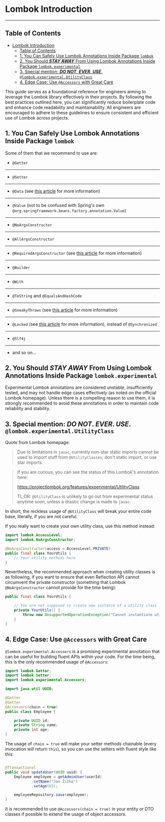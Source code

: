 # Lombok Introduction

---

## Table of Contents

<!-- TOC -->
* [Lombok Introduction](#lombok-introduction)
  * [Table of Contents](#table-of-contents)
  * [1. You Can Safely Use Lombok Annotations Inside Package `lombok`](#1-you-can-safely-use-lombok-annotations-inside-package-lombok)
  * [2. You Should ***STAY AWAY*** From Using Lombok Annotations Inside Package `lombok.experimental`](#2-you-should-stay-away-from-using-lombok-annotations-inside-package-lombokexperimental)
  * [3. Special mention: ***DO NOT***. ***EVER***. ***USE***. `@lombok.experimental.UtilityClass`](#3-special-mention-do-not-ever-use-lombokexperimentalutilityclass)
  * [4. Edge Case: Use `@Accessors` with Great Care](#4-edge-case-use-accessors-with-great-care)
<!-- TOC -->

This guide serves as a foundational reference for engineers aiming to leverage the Lombok library effectively in their
projects. By following the best practices outlined here, you can significantly reduce boilerplate code and enhance code
readability and maintainability. All engineers are encouraged to adhere to these guidelines to ensure consistent and
efficient use of Lombok across projects.

## 1. You Can Safely Use Lombok Annotations Inside Package `lombok`

Some of them that we recommend to use are:

* `@Getter`

---

* `@Setter`

---

* `@Data` (see [this article](0005-normal-dto.MD) for more information)

---

* `@Value` (not to be confused with Spring's own `@org.springframework.beans.factory.annotation.Value`)

---

* `@NoArgsConstructor`

---

* `@AllArgsConstructor`

---

* `@RequiredArgsConstructor` (see [this article](0008-required-args-constructors.MD) for more information)

---

* `@Builder`

---

* `@With`

---

* `@ToString` and `@EqualsAndHashCode`

---

* `@SneakyThrows` (see [this article](0007-sneaky-throws.MD) for more information)

---

* `@Locked` (see [this article](0009-locked.MD) for more information), instead of `@Synchronized`

---

* `@Slf4j`

---

* and so on...

## 2. You Should ***STAY AWAY*** From Using Lombok Annotations Inside Package `lombok.experimental`

Experimental Lombok annotations are considered unstable, insufficiently tested, and may not handle edge cases
effectively (as noted on the official Lombok homepage). Unless there is a compelling reason to use them, it is strongly
recommended to avoid these annotations in order to maintain code reliability and stability.

## 3. Special mention: ***DO NOT***. ***EVER***. ***USE***. `@lombok.experimental.UtilityClass`

Quote from Lombok homepage:

> Due to limitations in `javac`, currently non-star static imports cannot be used to import stuff from
> `@UtilityClasses`; don't static import, or use star imports.

> If you are curious, you can see the status of this Lombok's annotation here:
>
> https://projectlombok.org/features/experimental/UtilityClass
>
> TL;DR: `@UtilityClass` is unlikely to go out from experimental status anytime soon, unless a drastic change is made
> to `javac`.

In short, the reckless usage of `@UtilityClass` will break your entire code base, literally, if you are not careful.

If you really want to create your own utility class, use this method instead:

```java
import lombok.AccessLevel;
import lombok.NoArgsConstructor;

@NoArgsConstructor(access = AccessLevel.PRIVATE)
public final class YourUtils {
    // Your utility methods here
} 
```

Nevertheless, the recommended approach when creating utility classes is as following, if you want to ensure that even
Reflection API cannot circumvent the private constructor (something that Lombok `@NoArgsConstructor` cannot provide for
the time being):

```java
public final class YourUtils {

    // You are not supposed to create new instance of a utility class
    private YourUtils() {
        throw new UnsupportedOperationException("Cannot instantiate utility class");
    }
}
```

## 4. Edge Case: Use `@Accessors` with Great Care

`@lombok.experimental.Accessors` is a promising experimental annotation that can be useful for building fluent APIs
within your code. For the time being, this is the only recommended usage of `@Accessors`:

```java
import lombok.Getter;
import lombok.Setter;
import lombok.experimental.Accessors;

import java.util.UUID;

@Getter
@Setter
@Accessors(chain = true)
public class Employee {

    private UUID id;
    private String name;
    private int age;
}
```

The usage of `chain = true` will make your setter methods chainable (every invocation will return `this`), so you can
use the setters with fluent style like this:

```java

@Transactional
public void updateUser(UUID uuid) {
    Employee employee = getAdminUser(userId)
            .setName("Jan Žižka")
            .setAge(63);

    employeeRepository.save(employee);
}
```

It is recommended to use `@Accessors(chain = true)` in your entity or DTO classes if possible to extend the usage of
object accessors.